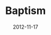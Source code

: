 ---
layout: message
category: message
series: "A Journey Home"
title: "Baptism"
date: 2012-11-17
audio-description: "The Journey Home"
audio: "http://www.crossroads.net/players/media/hq/journeyhome_07.mp3"
audio-title: "Baptism"
audio-duration: "39:26"
program-description: "Program - Journey Home week 7"
program: "http://www.crossroads.net/players/media/hq/11_17-18_12Program.pdf"
program-title: "Baptism"
video-description: "The Journey Home"
video-title: "Baptism"
video: "https://s3.amazonaws.com/crossroadsvideomessages/journeyhome_07.mp4"
video-poster: "https://www.crossroads.net/uploadedfiles/journeyhome_07_still.jpg"
---